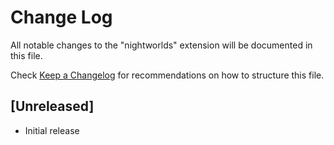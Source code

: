 # Change Log

All notable changes to the "nightworlds" extension will be documented in this file.

Check [Keep a Changelog](http://keepachangelog.com/) for recommendations on how to structure this file.

## [Unreleased]

- Initial release
